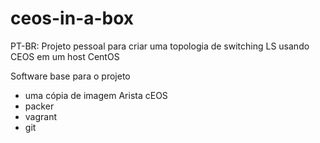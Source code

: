 # ceos-in-a-box
PT-BR: Projeto pessoal para criar uma topologia de switching LS usando CEOS em um host CentOS 

Software base para o projeto
- uma cópia de imagem Arista cEOS
- packer
- vagrant
- git
